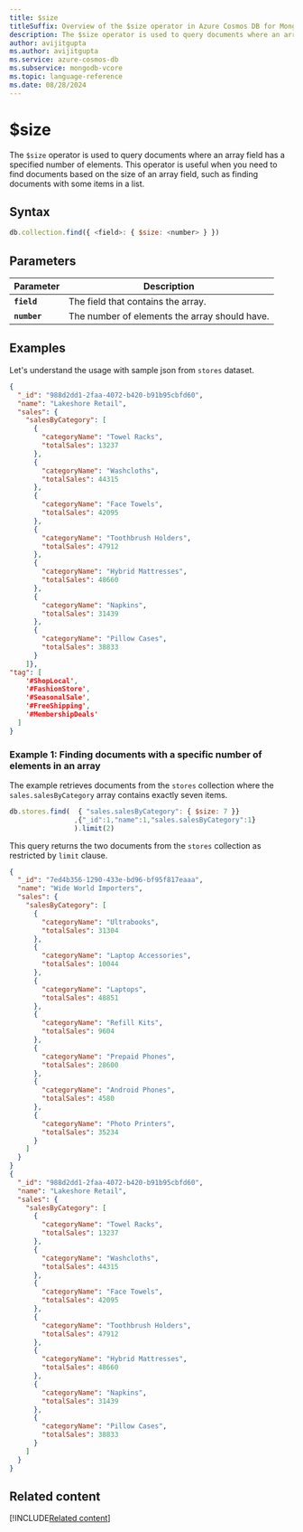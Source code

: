 ```yaml
---
title: $size
titleSuffix: Overview of the $size operator in Azure Cosmos DB for MongoDB (vCore)
description: The $size operator is used to query documents where an array field has a specified number of elements.
author: avijitgupta
ms.author: avijitgupta
ms.service: azure-cosmos-db
ms.subservice: mongodb-vcore
ms.topic: language-reference
ms.date: 08/28/2024
---
```


# $size

The `$size` operator is used to query documents where an array field has a specified number of elements. This operator is useful when you need to find documents based on the size of an array field, such as finding documents with some items in a list.

## Syntax

```javascript
db.collection.find({ <field>: { $size: <number> } })
```

## Parameters

| Parameter | Description |
| --- | --- |
| **`field`** | The field that contains the array. |
| **`number`** | The number of elements the array should have. |

## Examples

Let's understand the usage with sample json from `stores` dataset.

```json
{
  "_id": "988d2dd1-2faa-4072-b420-b91b95cbfd60",
  "name": "Lakeshore Retail",
  "sales": {
    "salesByCategory": [
      {
        "categoryName": "Towel Racks",
        "totalSales": 13237
      },
      {
        "categoryName": "Washcloths",
        "totalSales": 44315
      },
      {
        "categoryName": "Face Towels",
        "totalSales": 42095
      },
      {
        "categoryName": "Toothbrush Holders",
        "totalSales": 47912
      },
      {
        "categoryName": "Hybrid Mattresses",
        "totalSales": 48660
      },
      {
        "categoryName": "Napkins",
        "totalSales": 31439
      },
      {
        "categoryName": "Pillow Cases",
        "totalSales": 38833
      }
    ]},
"tag": [
    '#ShopLocal',
    '#FashionStore',
    '#SeasonalSale',
    '#FreeShipping',
    '#MembershipDeals'
  ]
}
```

### Example 1: Finding documents with a specific number of elements in an array

The example retrieves documents from the `stores` collection where the `sales.salesByCategory` array contains exactly seven items.

```javascript
db.stores.find(  { "sales.salesByCategory": { $size: 7 }}
                ,{"_id":1,"name":1,"sales.salesByCategory":1}
                ).limit(2)
```

This query returns the two documents from the `stores` collection as restricted by `limit` clause.

```json
{
  "_id": "7ed4b356-1290-433e-bd96-bf95f817eaaa",
  "name": "Wide World Importers",
  "sales": {
    "salesByCategory": [
      {
        "categoryName": "Ultrabooks",
        "totalSales": 31304
      },
      {
        "categoryName": "Laptop Accessories",
        "totalSales": 10044
      },
      {
        "categoryName": "Laptops",
        "totalSales": 48851
      },
      {
        "categoryName": "Refill Kits",
        "totalSales": 9604
      },
      {
        "categoryName": "Prepaid Phones",
        "totalSales": 28600
      },
      {
        "categoryName": "Android Phones",
        "totalSales": 4580
      },
      {
        "categoryName": "Photo Printers",
        "totalSales": 35234
      }
    ]
  }
}
{
  "_id": "988d2dd1-2faa-4072-b420-b91b95cbfd60",
  "name": "Lakeshore Retail",
  "sales": {
    "salesByCategory": [
      {
        "categoryName": "Towel Racks",
        "totalSales": 13237
      },
      {
        "categoryName": "Washcloths",
        "totalSales": 44315
      },
      {
        "categoryName": "Face Towels",
        "totalSales": 42095
      },
      {
        "categoryName": "Toothbrush Holders",
        "totalSales": 47912
      },
      {
        "categoryName": "Hybrid Mattresses",
        "totalSales": 48660
      },
      {
        "categoryName": "Napkins",
        "totalSales": 31439
      },
      {
        "categoryName": "Pillow Cases",
        "totalSales": 38833
      }
    ]
  }
}
```

## Related content

[!INCLUDE[Related content](../includes/related-content.md)]

